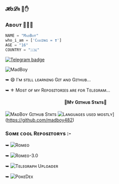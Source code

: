 ### 𝓗σ𝓛ค  💜✋

### Aʙᴏᴜᴛ 🙋🏻‍♂️
```python
NAME = "MᴀᴅBᴏʏ"
who_i_am = ['Cᴏᴅɪɴɢ = ❣️']
AGE = "16"
COUNTRY = "🇮🇳"
```

[![Telegram badge](https://img.shields.io/badge/@Warning_MadBoy_is_Here-30302f?style=for-the-badge&logo=telegram)](https://telegram.me/Warning_MadBoy_is_Here)

<p align="left"> <img src="https://komarev.com/ghpvc/?username=madboy482&label=Profile%20Views&color=orange&style=flat-square" alt="MadBoy" /> </p>

➥ 😄 I'ᴍ sᴛɪʟʟ ʟᴇᴀʀɴɪɴɢ Gɪᴛ ᴀɴᴅ Gɪᴛʜᴜʙ...

➥ ⚜️ Mᴏsᴛ ᴏғ ᴍʏ Rᴇᴘᴏsɪᴛᴏʀɪᴇs ᴀʀᴇ ғᴏʀ Tᴇʟᴇɢʀᴀᴍ...

<h4 align="center"><b>💛Mʏ Gɪᴛʜᴜʙ Sᴛᴀᴛs💛</b></h4>

![MᴀᴅBᴏʏ Gɪᴛʜᴜʙ Sᴛᴀᴛs](https://github-readme-stats.vercel.app/api?username=madboy482&include_all_commits=true&count_private=true&theme=highcontrast)
![Lᴀɴɢᴜᴀɢᴇs ᴜsᴇᴅ ᴍᴏsᴛʟʏ](https://github-readme-stats.vercel.app/api/top-langs/?username=madboy482&layout=compact&theme=radical)](https://github.com/madboy482)

### Sᴏᴍᴇ ᴄᴏᴏʟ Rᴇᴘᴏsɪᴛᴏʀʏs :-
➥ ![Rᴏᴍᴇᴏ](https://github.com/madboy482/Romeo)

➥ ![Rᴏᴍᴇᴏ-3.0](https://github.com/madboy482/MadBoi)

➥ ![Tᴇʟᴇɢʀᴀᴘʜ Uᴘʟᴏᴀᴅᴇʀ](https://github.com/madboy482/Telegraph-Uploader)

➥ ![PᴏᴋᴇDᴇx](https://github.com/madboy482/Rotom-2.0)
